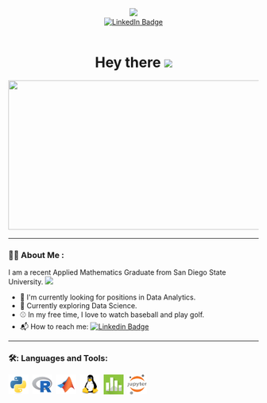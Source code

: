 <div id="header" align="center">
  <img src="https://media.giphy.com/media/DBW3BniaWrFo4/giphy.gif" width="100"/>
</div>

<div id="badges" align = "center">
  <a href="https://www.linkedin.com/in/s-rosales/">
    <img src="https://img.shields.io/badge/LinkedIn-blue?style=for-the-badge&logo=linkedin&logoColor=white" alt="LinkedIn Badge"/>
  </a>
</div>
<div id="badges" align = "center">
  <img src="https://komarev.com/ghpvc/?username=sbsrosales&style=flat-square&color=blue" alt=""/>
  <h1>
  Hey there
  <img src="https://media.giphy.com/media/hvRJCLFzcasrR4ia7z/giphy.gif" width="30px"/>
</h1>
</div>

<div align="center">
  <img src="https://media.giphy.com/media/dWesBcTLavkZuG35MI/giphy.gif" width="600" height="300"/>
</div>

---

### :man_technologist: About Me :
I am a recent Applied Mathematics Graduate from San Diego State University. <img src="https://media.giphy.com/media/ftXycYIz8BwBHR26DE/giphy.gif" width="30">
- 🧮 I'm currently looking for positions in Data Analytics.
- 🌱 Currently exploring Data Science.
- ⚾ In my free time, I love to watch baseball and play golf.
- 📬 How to reach me: [![Linkedin Badge](https://img.shields.io/badge/-Rosales-blue?style=flat&logo=Linkedin&logoColor=white)](https://www.linkedin.com/in/s-rosales/)

---

### 🛠️: Languages and Tools:

<div>
  <img src = "https://github.com/devicons/devicon/blob/master/icons/python/python-original.svg" title = "Python" alt = "Python" width = "40" height = "40"/>&nbsp;
  <img src = "https://github.com/devicons/devicon/blob/master/icons/r/r-original.svg" title = "R" alt = "R" width = "40" height = "40"/>&nbsp;
  <img src = "https://github.com/devicons/devicon/blob/master/icons/matlab/matlab-original.svg" title = "MATLAB" alt = "MATLAB" width = "40" height = "40"/>&nbsp;
  <img src = "https://github.com/devicons/devicon/blob/master/icons/linux/linux-original.svg" title = "Linux" alt = "Linux" width = "40" height = "40"/>&nbsp;
  <img src = "https://github.com/devicons/devicon/blob/master/icons/minitab/minitab-original.svg" title = "MiniTab" alt = "MiniTab" width = "40" height = "40"/>&nbsp;
  <img src = "https://github.com/devicons/devicon/blob/master/icons/jupyter/jupyter-original-wordmark.svg" title = "Jupyter Notebook" alt = "Jupyter Notebook" width = "40" height = "40"/>&nbsp;
